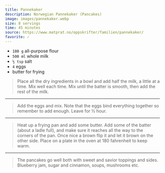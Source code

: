 ```yaml
---
title: Pannekaker
description: Norwegian Pannekaker (Pancakes)
image: images/pannekaker.webp
size: 8 servings
time: 45 minutes
source: https://www.matprat.no/oppskrifter/familien/pannekaker/
favorite: ✓
---
```


* `180 g` all-purpose flour
* `500 ml` whole milk
* `½ tsp` salt
* `4` eggs
* butter for frying

> Place all the dry ingredients in a bowl and add half the milk, a little at a time. Mix well each time. Mix until the batter is smooth, then add the rest of the milk. 

---

> Add the eggs and mix. Note that the eggs bind everything together so remember to add enough. Leave for ½ hour. 

---

> Heat up a frying pan and add some butter. Add some of the batter (about a ladle full), and make sure it reaches all the way to the corners of the pan. Once nice a brown flip it and let it brown on the other side. Place on a plate in the oven at 180 fahrenheit to keep warm.

---

> The pancakes go well both with sweet and savior toppings and sides. Blueberry jam, sugar and cinnamon, soups, mushrooms etc.